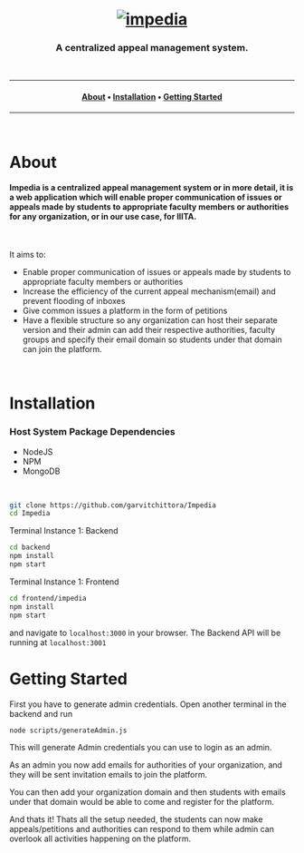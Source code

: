 <h1 align="center">
    <a href="https://github.com/garvitchittora/Impedia"><img src="https://i.imgur.com/uWemPNc.png" alt="impedia"></a>
</h1>

<h3 align="center">A centralized appeal management system.</h3>
<br>

---

<h4 align="center">
  <a href="#About">About</a> •
  <a href="#Installation">Installation</a> •
  <a href="#Getting-Started">Getting Started</a>
</h4>

---
<br>

# About

<h4>
Impedia is a centralized appeal management system or in more detail, it is a web application which will enable proper communication of issues or appeals made by students to appropriate faculty members or authorities for any organization, or in our use case, for IIITA.
</h4>
<br>

It aims to:
* Enable proper communication of issues or appeals made by students to appropriate faculty members or authorities
* Increase the efficiency of the current appeal mechanism(email) and prevent flooding of inboxes
* Give common issues a platform in the form of petitions
* Have a flexible structure so any organization can host their separate version and their admin can add their respective authorities, faculty groups and specify their email domain so students under that domain can join the platform.

<br>

# Installation

### Host System Package Dependencies

* NodeJS
* NPM
* MongoDB

<br>

```sh
git clone https://github.com/garvitchittora/Impedia
cd Impedia
```

Terminal Instance 1: Backend
```sh
cd backend
npm install
npm start
```

Terminal Instance 1: Frontend
```sh
cd frontend/impedia
npm install
npm start
```
and navigate to `localhost:3000` in your browser. The Backend API will be running at `localhost:3001`

# Getting Started

First you have to generate admin credentials. Open another terminal in the backend and run
```sh
node scripts/generateAdmin.js
```
This will generate Admin credentials you can use to login as an admin.

As an admin you now add emails for authorities of your organization, and they will be sent invitation emails to join the platform.

You can then add your organization domain and then students with emails under that domain would be able to come and register for the platform.

And thats it! Thats all the setup needed, the students can now make appeals/petitions and authorities can respond to them while admin can overlook all activities happening on the platform.